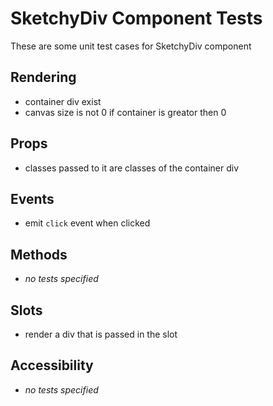 # SketchyDiv Component Tests
These are some unit test cases for SketchyDiv component

## Rendering
- container div exist
- canvas size is not 0 if container is greator then 0


## Props
- classes passed to it are classes of the container div

## Events
- emit `click` event when clicked

## Methods
- *no tests specified*

## Slots
- render a div that is passed in the slot

## Accessibility
- *no tests specified*
